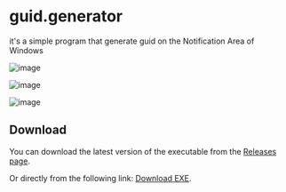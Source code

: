 # guid.generator
it's a simple program that generate guid on the Notification Area of Windows   

![image](https://github.com/user-attachments/assets/fa365a24-8795-4c78-8796-d52271a15e48)   

![image](https://github.com/user-attachments/assets/aaa2b9a1-d4c0-4c02-ad99-da4819e96404)   

![image](https://github.com/user-attachments/assets/5e39a2a6-b91e-425e-a2eb-b83ad8020c39)   


## Download
You can download the latest version of the executable from the [Releases page](https://github.com/wellingtonfzambelli/guid.generator/releases/tag/v1.0.0).

Or directly from the following link: [Download EXE](https://github.com/wellingtonfzambelli/guid.generator/releases/download/v1.0.0/GuidsGenerator.exe).
